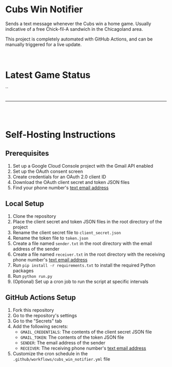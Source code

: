 # Cubs Win Notifier

Sends a text message whenever the Cubs win a home game. Usually indicative of a free Chick-fil-A sandwich in the Chicagoland area.

This project is completely automated with GitHub Actions, and can be manually triggered for a live update.

<br/>

# Latest Game Status

<!-- start-timestamp -->
``
<!-- end-timestamp -->

<!-- start-message -->
```

```
<!-- end-message -->

---

<br/><br/>

# Self-Hosting Instructions

## Prerequisites

1. Set up a Google Cloud Console project with the Gmail API enabled
2. Set up the OAuth consent screen
3. Create credentials for an OAuth 2.0 client ID
4. Download the OAuth client secret and token JSON files
5. Find your phone number's [text email address](https://when2work.com/help/emp/find-text-address/)

## Local Setup

1. Clone the repository
2. Place the client secret and token JSON files in the root directory of the project
3. Rename the client secret file to `client_secret.json`
4. Rename the token file to `token.json`
5. Create a file named `sender.txt` in the root directory with the email address of the sender
6. Create a file named `receiver.txt` in the root directory with the receiving phone number's [text email address](https://when2work.com/help/emp/find-text-address/)
7. Run `pip install -r requirements.txt` to install the required Python packages
8. Run `python run.py`
9. (Optional) Set up a cron job to run the script at specific intervals

## GitHub Actions Setup

1. Fork this repository
2. Go to the repository's settings
3. Go to the "Secrets" tab
4. Add the following secrets:
   - `GMAIL_CREDENTIALS`: The contents of the client secret JSON file
   - `GMAIL_TOKEN`: The contents of the token JSON file
   - `SENDER`: The email address of the sender
   - `RECEIVER`: The receiving phone number's [text email address](https://when2work.com/help/emp/find-text-address/)
5. Customize the cron schedule in the `.github/workflows/cubs_win_notifier.yml` file
